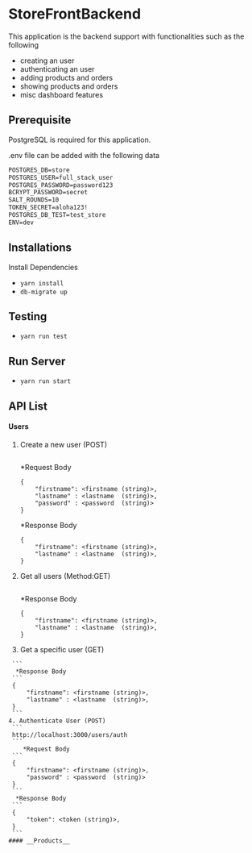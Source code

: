 # StoreFrontBackend

This application is the backend support with functionalities such as the following
- creating an user
- authenticating an user
- adding products and orders
- showing products and orders
- misc dashboard features



## Prerequisite

PostgreSQL is required for this application. 

.env file can be added with the following data

```POSTGRES_HOST=127.0.0.1
POSTGRES_DB=store
POSTGRES_USER=full_stack_user
POSTGRES_PASSWORD=password123
BCRYPT_PASSWORD=secret
SALT_ROUNDS=10
TOKEN_SECRET=aloha123!
POSTGRES_DB_TEST=test_store
ENV=dev
```

## Installations
Install Dependencies
- `yarn install`
- `db-migrate up`

## Testing
- `yarn run test`

## Run Server
- `yarn run start`

## API List
#### __Users__
 1. Create a new user (POST)

    ``` http://localhost:3000/users/
    ```
    *Request Body
    ```
    {
        "firstname": <firstname (string)>,
        "lastname" : <lastname  (string)>,
        "password" : <password  (string)>
    }
    ```
     *Response Body
    ```
    {
        "firstname": <firstname (string)>,
        "lastname" : <lastname  (string)>,
    }
    ```
 2. Get all users (Method:GET)
     ``` http://localhost:3000/users/all
    ```
     *Response Body
    ```
    {
        "firstname": <firstname (string)>,
        "lastname" : <lastname  (string)>,
    }
    ```

 3. Get a specific user (GET)
   ``` http://localhost:3000/users/:id
    ```
     *Response Body
    ```
    {
        "firstname": <firstname (string)>,
        "lastname" : <lastname  (string)>,
    }
    ```
 4. Authenticate User (POST)
    ```
    http://localhost:3000/users/auth
    ```
       *Request Body
    ```
    {
        "firstname": <firstname (string)>,
        "password" : <password  (string)>
    }
    ```
     *Response Body
    ```
    {
        "token": <token (string)>,
    }
    ```
#### __Products__
